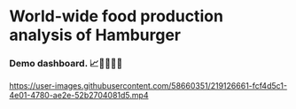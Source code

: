 # World-wide food production analysis of Hamburger

### Demo dashboard. 📈🌾🧑🏼‍🌾




https://user-images.githubusercontent.com/58660351/219126661-fcf4d5c1-4e01-4780-ae2e-52b2704081d5.mp4

